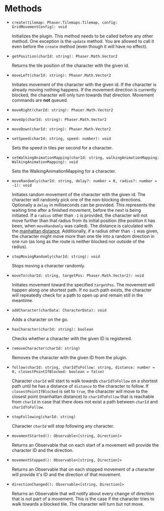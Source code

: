 # Methods

* `create(tilemap: Phaser.Tilemaps.Tilemap, config: GridMovementConfig): void`

  Initializes the plugin. This method needs to be called before any other method. One exception is the `update` method. You are allowed to call it even before the `create` method \(even though it will have no effect\).  

* `getPosition(charId: string): Phaser.Math.Vector2`

  Returns the tile position of the character with the given id.  

* `moveLeft(charId: string): Phaser.Math.Vector2`

  Initiates movement of the character with the given id. If the character is already moving nothing happens. If the movement direction is currently blocked, the character will only turn towards that direction. Movement commands are **not** queued.  

* `moveRight(charId: string): Phaser.Math.Vector2`
* `moveUp(charId: string): Phaser.Math.Vector2`
* `moveDown(charId: string): Phaser.Math.Vector2`
* `setSpeed(charId: string, speed: number): void`

  Sets the speed in tiles per second for a character.  

* `setWalkingAnimationMapping(charId: string, walkingAnimationMapping: WalkingAnimationMapping): void`

  Sets the WalkingAnimationMapping for a character.  

* `moveRandomly(charId: string, delay?: number = 0, radius?: number = -1): void`

  Initiates random movement of the character with the given id. The character will randomly pick one of the non-blocking directions. Optionally a `delay` in milliseconds can be provided. This represents the waiting time after a finished movement, before the next is being initiated. If a `radius` other than `-1` is provided, the character will not move further than that radius from its initial position \(the position it has been, when `moveRandomly` was called\). The distance is calculated with the [manhattan distance](https://en.wikipedia.org/wiki/Taxicab_geometry). Additionally, if a radius other than `-1` was given, the character might move more than one tile into a random direction in one run \(as long as the route is neither blocked nor outside of the radius\).  

* `stopMovingRandomly(charId: string): void`

  Stops moving a character randomly.  

* `moveTo(charId: string, targetPos: Phaser.Math.Vector2): void`

  Initiates movement toward the specified `targetPos`. The movement will happen along one shortest path. If no such path exists, the character will repeatedly check for a path to open up and remain still in the meantime.  

* `addCharacter(charData: CharacterData): void`

  Adds a character on the go.  

* `hasCharacter(charId: string): boolean`

  Checks whether a character with the given ID is registered.  

* `removeCharacter(charId: string)`

  Removes the character with the given ID from the plugin.  

* `follow(charId: string, charIdToFollow: string, distance: number = 0, closestPointIfBlocked: boolean = false)`

  Character `charId` will start to walk towards `charIdToFollow` on a shortest path until he has a distance of `distance` to the character to follow. If `closestPointIfBlocked` is set to `true`, the character will move to the closest point \(manhattan distance\) to `charIdToFollow` that is reachable from `charId` in case that there does not exist a path between `charId` and `charIdToFollow`.  

* `stopFollowing(charId: string)`

  Character `charId` will stop following any character.  

* `movementStarted(): Observable<[string, Direction]>`

  Returns an Observable that on each start of a movement will provide the character ID and the direction.  

* `movementStopped(): Observable<[string, Direction]>`

  Returns an Observable that on each stopped movement of a character will provide it's ID and the direction of that movement.  

* `directionChanged(): Observable<[string, Direction]>`

  Returns an Observable that will notify about every change of direction that is not part of a movement. This is the case if the character tries to walk towards a blocked tile. The character will turn but not move.

